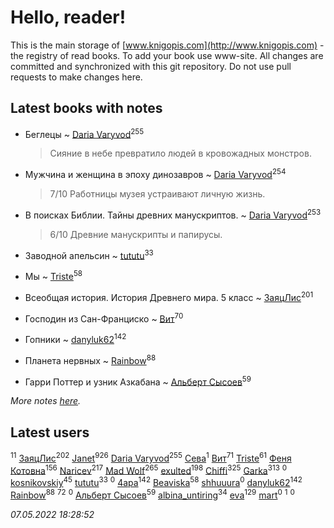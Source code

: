 # Hello, reader!
This is the main storage of [www.knigopis.com](http://www.knigopis.com) - the registry of read books.
To add your book use www-site. All changes are committed and synchronized with this git repository.
Do not use pull requests to make changes here.


## Latest books with notes
* Беглецы ~ [Daria Varyvod](users/829/829893410524253-facebook)<sup>255</sup>
    > Сияние в небе превратило людей в кровожадных монстров.

* Мужчина и женщина в эпоху динозавров ~ [Daria Varyvod](users/829/829893410524253-facebook)<sup>254</sup>
    > 7/10 Работницы музея устраивают личную жизнь.

* В поисках Библии. Тайны древних манускриптов. ~ [Daria Varyvod](users/829/829893410524253-facebook)<sup>253</sup>
    > 6/10 Древние манускрипты и папирусы.

* Заводной апельсин ~ [tututu](users/135/135685382-vkontakte)<sup>33</sup>

* Мы ~ [Triste](users/517/5175580462988229760-mailru)<sup>58</sup>

* Всеобщая история. История Древнего мира. 5 класс ~ [ЗаяцЛис](users/112/112388384595246311466-google)<sup>201</sup>

* Господин из Сан-Франциско ~ [Вит](users/300/300273923-vkontakte)<sup>70</sup>

* Гопники ~ [danyluk62](users/374/374149854-vkontakte)<sup>142</sup>

* Планета нервных ~ [Rainbow](users/109/109787328219839805802-google)<sup>88</sup>

* Гарри Поттер и узник Азкабана ~ [Альберт Сысоев](users/474/47446642-vkontakte)<sup>59</sup>


_More notes [here](latest_books_with_notes.md)._


## Latest users
[](users/101/101923253879668330026-google)<sup>11</sup> 
[ЗаяцЛис](users/112/112388384595246311466-google)<sup>202</sup> 
[Janet](users/108/108113656204404967440-google)<sup>926</sup> 
[Daria Varyvod](users/829/829893410524253-facebook)<sup>255</sup> 
[Сева](users/107/107315264267680118871-google)<sup>1</sup> 
[Вит](users/300/300273923-vkontakte)<sup>71</sup> 
[Triste](users/517/5175580462988229760-mailru)<sup>61</sup> 
[Феня Котовна](users/109/109746193906459706720-google)<sup>156</sup> 
[Naricev](users/107/107090515204537133928-google)<sup>217</sup> 
[Mad Wolf](users/947/94738840-vkontakte)<sup>265</sup> 
[exulted](users/100/100599204551896265722-google)<sup>198</sup> 
[Chiffi](users/105/105831994080785626680-google)<sup>325</sup> 
[Garka](users/115/115753719718250012620-google)<sup>313</sup> 
[](users/300/300591143-vkontakte)<sup>0</sup> 
[kosnikovskiy](users/118/118261627879855357372-google)<sup>45</sup> 
[tututu](users/135/135685382-vkontakte)<sup>33</sup> 
[](users/500/500496760-vkontakte)<sup>0</sup> 
[4apa](users/117/117392596378069249667-google)<sup>142</sup> 
[Beaviska](users/102/10202544960024508-facebook)<sup>58</sup> 
[shhuuura](users/487/487658183-vkontakte)<sup>0</sup> 
[danyluk62](users/374/374149854-vkontakte)<sup>142</sup> 
[Rainbow](users/109/109787328219839805802-google)<sup>88</sup> 
[](users/153/1537586159620888-facebook)<sup>72</sup> 
[](users/111/111586810468624698331-google)<sup>0</sup> 
[Альберт Сысоев](users/474/47446642-vkontakte)<sup>59</sup> 
[albina_untiring](users/257/2579695-vkontakte)<sup>34</sup> 
[eva](users/111/111656270551033014778-google)<sup>129</sup> 
[mart](users/107/107340643298043940059-google)<sup>0</sup> 
[](users/111/111798276862514731625-google)<sup>1</sup> 
[](users/107/107050084104851375633-google)<sup>0</sup> 


_07.05.2022 18:28:52_
